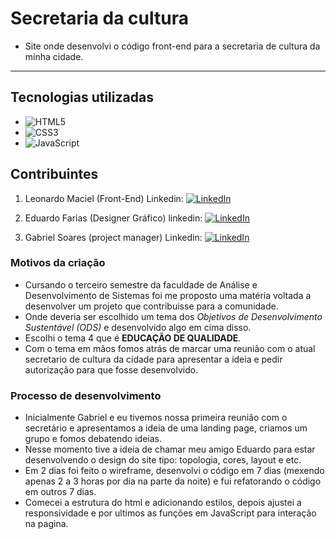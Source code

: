 # Secretaria da cultura
- Site onde desenvolvi o código front-end para a secretaria de cultura da minha cidade.
---------------------
## Tecnologias utilizadas 
- ![HTML5](https://img.shields.io/badge/html5-%23E34F26.svg?style=for-the-badge&logo=html5&logoColor=white)
- ![CSS3](https://img.shields.io/badge/css3-%231572B6.svg?style=for-the-badge&logo=css3&logoColor=white)
- ![JavaScript](https://img.shields.io/badge/javascript-%23323330.svg?style=for-the-badge&logo=javascript&logoColor=%23F7DF1E)
  
## Contribuintes
1. Leonardo Maciel (Front-End) Linkedin: <a href="https://www.linkedin.com/in/leonardo-maciel-s/"> ![LinkedIn](https://img.shields.io/badge/linkedin-%230077B5.svg?style=for-the-badge&logo=linkedin&logoColor=white)
</a>

2. Eduardo Farias (Designer Gráfico) linkedin: <a href="https://www.linkedin.com/in/eduardo-c-farias/"/> ![LinkedIn](https://img.shields.io/badge/linkedin-%230077B5.svg?style=for-the-badge&logo=linkedin&logoColor=white)
</a>

3. Gabriel Soares (project manager) Linkedin: <a href="https://www.linkedin.com/in/gabrielsoacc/"/> ![LinkedIn](https://img.shields.io/badge/linkedin-%230077B5.svg?style=for-the-badge&logo=linkedin&logoColor=white)
</a>

### Motivos da criação
- Cursando o terceiro semestre da faculdade de Análise e Desenvolvimento de Sistemas foi me proposto uma matéria voltada a desenvolver um projeto que contribuisse para a comunidade.
- Onde deveria ser escolhido um tema dos *Objetivos de Desenvolvimento Sustentável (ODS)* e desenvolvido algo em cima disso.
- Escolhi o tema 4 que é **EDUCAÇÃO DE QUALIDADE**.
- Com o tema em mãos fomos atrás de marcar uma reunião com o atual secretario de cultura da cidade para apresentar a ideia e pedir autorização para que fosse desenvolvido.

### Processo de desenvolvimento

- Inicialmente Gabriel e eu tivemos nossa primeira reunião com o secretário e apresentamos a ideia de uma landing page, criamos um grupo e fomos debatendo ideias.
- Nesse momento tive a ideia de chamar meu amigo Eduardo para estar desenvolvendo o design do site tipo: topologia, cores, layout e etc.
- Em 2 dias foi feito o wireframe, desenvolvi o código em 7 dias (mexendo apenas 2 a 3 horas por dia na parte da noite) e fui refatorando o código em outros 7 dias.
- Comecei a estrutura do html e adicionando estilos, depois ajustei a responsividade e por ultimos as funções em JavaScript para interação na pagina.

